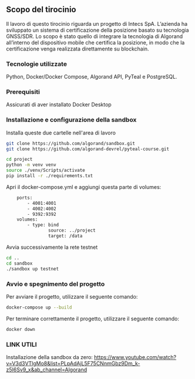 ## Scopo del tirocinio
Il lavoro di questo tirocinio riguarda un progetto di Intecs SpA. L’azienda ha sviluppato un sistema di certificazione della posizione basato su tecnologia GNSS/SDR. Lo scopo è stato quello di integrare la tecnologia di Algorand all’interno del dispositivo mobile che certifica la posizione, in modo che la certificazione venga realizzata direttamente su blockchain.

### Tecnologie utilizzate
Python, Docker/Docker Compose, Algorand API, PyTeal e PostgreSQL.

### Prerequisiti
Assicurati di aver installato Docker Desktop  

### Installazione e configurazione della sandbox
Installa queste due cartelle nell'area di lavoro  
```bash
git clone https://github.com/algorand/sandbox.git  
git clone https://github.com/algorand-devrel/pyteal-course.git  

cd project
python -m venv venv
source ./venv/Scripts/activate
pip install -r ./requirements.txt
```

Apri il docker-compose.yml e aggiungi questa parte di volumes:
```bash
    ports:  
        - 4001:4001  
        - 4002:4002  
        - 9392:9392  
    volumes:  
        - type: bind  
                source: ../project  
                target: /data
```

Avvia successivamente la rete testnet  
```bash
cd ..  
cd sandbox  
./sandbox up testnet  
```
####

### Avvio e spegnimento del progetto
Per avviare il progetto, utilizzare il seguente comando: 
```bash
docker-compose up --build
```
Per terminare correttamente il progetto, utilizzare il seguente comando: 
```bash
docker down
```

### LINK UTILI
Installazione della sandbox da zero: https://www.youtube.com/watch?v=V3d3VTlgMo8&list=PLpAdAjL5F75CNnmGbz9Dm_k-z5I6Sv9_x&ab_channel=Algorand  
